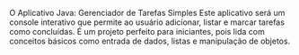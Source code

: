 O Aplicativo Java: Gerenciador de Tarefas Simples
Este aplicativo será um console interativo que permite ao usuário adicionar, listar e marcar tarefas como concluídas. É um projeto perfeito para iniciantes, pois lida com conceitos básicos como entrada de dados, listas e manipulação de objetos.
    